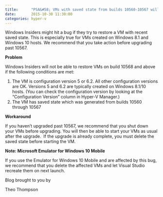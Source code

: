 ```yaml
---
title:      "PSA&#58; VMs with saved state from builds 10560-10567 will not restore on 10568 and above."
date:       2015-10-30 11:30:00
categories: hyper-v
---
```

Windows Insiders might hit a bug if they try to restore a VM with recent saved state. This is especially true for VMs created on Windows 8.1 and Windows 10 hosts. We recommend that you take action before upgrading past 10567.

 **Problem**

Windows Insiders will not be able to restore VMs on build 10568 and above if the following conditions are met:

  1. The VM is configuration version 5 or 6.2. All other configuration versions are OK. Versions 5 and 6.2 are typically created on Windows 8.1/10 hosts. (You can check the configuration version by looking at the “Configuration Version” column in Hyper-V Manager.)
  2. The VM has saved state which was generated from builds 10560 through 10567



**Workaround**

If you haven’t upgraded past 10567, we recommend that you shut down your VMs before upgrading. You will then be able to start your VMs as usual after the upgrade.  If the upgrade is already complete, you must delete the saved state before starting the VM.

 **Note: Microsoft Emulator for Windows 10 Mobile**

If you use the Emulator for Windows 10 Mobile and are affected by this bug, we recommend that you delete the affected VMs and let Visual Studio recreate them on next launch.

Blog brought to you by 

Theo Thompson
